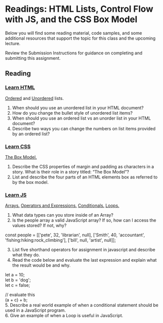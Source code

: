 # Readings: HTML Lists, Control Flow with JS, and the CSS Box Model

Below you will find some reading material, code samples, and some additional resources that support the topic for this class and the upcoming lecture.

Review the Submission Instructions for guidance on completing and submitting this assignment.

## Reading

### [Learn HTML](https://developer.mozilla.org/en-US/docs/Web/HTML)

[Ordered](https://developer.mozilla.org/en-US/docs/Web/HTML/Element/ol) and [Unordered](https://developer.mozilla.org/en-US/docs/Web/HTML/Element/ul) lists.

1. When should you use an unordered list in your HTML document?
2. How do you change the bullet style of unordered list items?
3. When should you use an ordered list vs an unorder list in your HTML document?
4. Describe two ways you can change the numbers on list items provided by an ordered list?

### [Learn CSS](https://developer.mozilla.org/en-US/docs/Learn/CSS)

[The Box Model.](https://developer.mozilla.org/en-US/docs/Learn/CSS/Building_blocks/The_box_model)

1. Describe the CSS properties of margin and padding as characters in a story. What is their role in a story titled: “The Box Model”?
2. List and describe the four parts of an HTML elements box as referred to by the box model.

### [Learn JS](https://developer.mozilla.org/en-US/docs/Learn/JavaScript)

[Arrays.](https://developer.mozilla.org/en-US/docs/Learn/JavaScript/First_steps/Arrays) [Operators and Expressions.](https://developer.mozilla.org/en-US/docs/Web/JavaScript/Guide/Expressions_and_Operators) [Conditionals.](https://developer.mozilla.org/en-US/docs/Learn/JavaScript/Building_blocks/conditionals) [Loops.](https://developer.mozilla.org/en-US/docs/Learn/JavaScript/Building_blocks/Looping_code)

1. What data types can you store inside of an Array?
2. Is the people array a valid JavaScript array? If so, how can I access the values stored? If not, why?

const people = [['pete', 32, 'librarian', null], ['Smith', 40, 'accountant', 'fishing:hiking:rock_climbing'], ['bill', null, 'artist', null]];

3. List five shorthand operators for assignment in javascript and describe what they do.
4. Read the code below and evaluate the last expression and explain what the result would be and why.

let a = 10;  
 let b = 'dog';  
 let c = false;

// evaluate this  
 (a + c) + b;  
5. Describe a real world example of when a conditional statement should be used in a JavaScript program.  
6. Give an example of when a Loop is useful in JavaScript.
